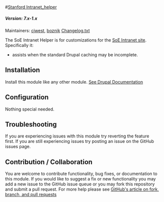 #[Stanford Intranet_helper](https://github.com/SU-SWS/soe_intranet_helper)
##### Version: 7.x-1.x

Maintainers: [cjwest](https://github.com/cjwest), [boznik](https://github.com/boznik)
[Changelog.txt](CHANGELOG.txt)

The SoE Intranet Helper is for customizations for the 
[SoE Intranet site](https://sites.stanford.edu/jse-soe-intranet). Specifically it:
 - assists when the standard Drupal caching may be incomplete.

Installation
---

Install this module like any other module. [See Drupal Documentation](https://drupal.org/documentation/install/modules-themes/modules-7)

Configuration
---

Nothing special needed.

Troubleshooting
---

If you are experiencing issues with this module try reverting the feature first. If you are still experiencing issues try posting an issue on the GitHub issues page.

Contribution / Collaboration
---

You are welcome to contribute functionality, bug fixes, or documentation to this module. If you would like to suggest a fix or new functionality you may add a new issue to the GitHub issue queue or you may fork this repository and submit a pull request. For more help please see [GitHub's article on fork, branch, and pull requests](https://help.github.com/articles/using-pull-requests)
